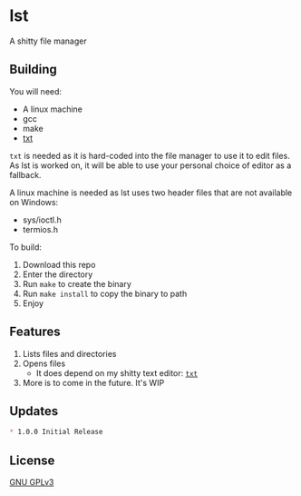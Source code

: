 # lst

A shitty file manager

## Building

You will need:

* A linux machine
* gcc
* make
* [txt](https://github.com/ItzAfroBoy/txt)

`txt` is needed as it is hard-coded into the file manager to use it to edit files.  
As lst is worked on, it will be able to use your personal choice of editor as a fallback.  

A linux machine is needed as lst uses two header files that are not available on Windows:

* sys/ioctl.h
* termios.h

To build:

1. Download this repo
2. Enter the directory
3. Run `make` to create the binary
4. Run `make install` to copy the binary to path
5. Enjoy

## Features

1. Lists files and directories
2. Opens files
	- It does depend on my shitty text editor: [`txt`](https://github.com/ItzAfroBoy/txt)
3. More is to come in the future. It's WIP

## Updates

```markdown
* 1.0.0 Initial Release
```

## License

[GNU GPLv3](https://github.com/ItzAfroBoy/txt/blob/main/LICENSE)
